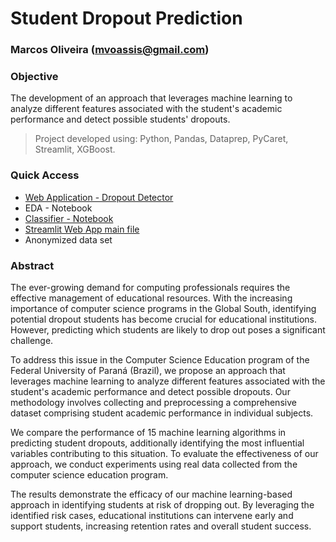 # Student Dropout Prediction
### Marcos Oliveira (mvoassis@gmail.com)

### Objective

The development of an approach that leverages machine learning to analyze different features associated with the student's academic performance and detect possible students' dropouts.

> Project developed using: Python, Pandas, Dataprep, PyCaret, Streamlit, XGBoost.

### Quick Access

* [Web Application - Dropout Detector](https://evasao-liccomp.streamlit.app/)
* EDA - Notebook
* [Classifier - Notebook](notebooks/Student_dropout_predictor.ipynb)
* [Streamlit Web App main file](https://github.com/mvoassis/dropout_prediction/blob/main/src/app/main.py)
* Anonymized data set 

### Abstract

The ever-growing demand for computing professionals requires the effective management of educational resources. With the increasing importance of computer science programs in the Global South, identifying potential dropout students has become crucial for educational institutions. However, predicting which students are likely to drop out poses a significant challenge. 

To address this issue in the Computer Science Education program of the Federal University of Paraná (Brazil), we propose an approach that leverages machine learning to analyze different features associated with the student's academic performance and detect possible dropouts. Our methodology involves collecting and preprocessing a comprehensive dataset comprising student academic performance in individual subjects. 

We compare the performance of 15 machine learning algorithms in predicting student dropouts, additionally identifying the most influential variables contributing to this situation. To evaluate the effectiveness of our approach, we conduct experiments using real data collected from the computer science education program. 

The results demonstrate the efficacy of our machine learning-based approach in identifying students at risk of dropping out. By leveraging the identified risk cases, educational institutions can intervene early and support students, increasing retention rates and overall student success.

